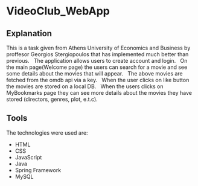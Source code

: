 # VideoClub_WebApp

## Explanation

This is a task given from Athens University of Economics and Business by proffesor Georgios Stergiopoulos that has implemented much better than previous. &nbsp;
The application allows users to create account and login. &nbsp;
On the main page(Welcome page) the users can search for a movie and see some details about the movies that will appear. &nbsp;
The above movies are fetched from the omdb api via a key. &nbsp;
When the user clicks on like button the movies are stored on a local DB. &nbsp;
When the users clicks on MyBookmarks page they can see more details about the movies they have stored (directors, genres, plot, e.t.c). &nbsp;

## Tools

The technologies were used are: &nbsp;
* HTML
* CSS
* JavaScript
* Java
* Spring Framework
* MySQL


